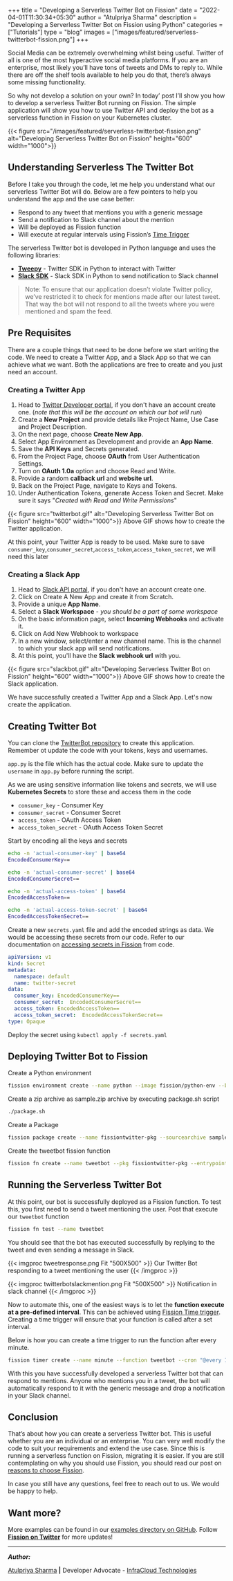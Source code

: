+++
title = "Developing a Serverless Twitter Bot on Fission"
date = "2022-04-01T11:30:34+05:30"
author = "Atulpriya Sharma"
description = "Developing a Serverless Twitter Bot on Fission using Python"
categories = ["Tutorials"]
type = "blog"
images = ["images/featured/serverless-twitterbot-fission.png"]
+++

Social Media can be extremely overwhelming whilst being useful. Twitter of all is one of the most hyperactive social media platforms. If you are an enterprise, most likely you’ll have tons of tweets  and DMs to reply to. While there are off the shelf tools available to help you do that, there’s always some missing functionality.

So why not develop a solution on your own? In today’ post I’ll show you how to develop a serverless Twitter Bot running on Fission. The simple application will show you how to use Twitter API and deploy the bot as a serverless function in Fission on your Kubernetes cluster.

{{< figure src="/images/featured/serverless-twitterbot-fission.png" alt="Developing Serverless Twitter Bot on Fission" height="600" width="1000">}}

## Understanding Serverless The Twitter Bot

Before I take you through the code, let me help you understand what our serverless Twitter Bot will do. Below are a few pointers to help you understand the app and the use case better:

* Respond to any tweet that mentions you with a generic message
* Send a notification to Slack channel about the mention
* Will be deployed as Fission function
* Will execute at regular intervals using Fission’s [Time Trigger](/docs/usage/triggers/timer/)

The serverless Twitter bot is developed in Python language and uses the following libraries:

* **[Tweepy](https://www.tweepy.org/)** - Twitter SDK in Python to interact with Twitter
* **[Slack SDK](https://slack.dev/python-slack-sdk/)** - Slack SDK in Python to send notification to Slack channel

> Note: To ensure that our application doesn’t violate Twitter policy, we’ve restricted it to check for mentions made after our latest tweet. That way the bot will not respond to all the tweets where you were mentioned and spam the feed.

## Pre Requisites

There are a couple things that need to be done before we start writing the code. We need to create a Twitter App, and a Slack App so that we can achieve what we want. Both the applications are free to create and you just need an account.

### Creating a Twitter App

1. Head to [Twitter Developer portal](https://developer.twitter.com/), if you don't have an account create one. (_note that this will be the account on which our bot will run_)
2. Create a **New Project** and provide details like Project Name, Use Case and Project Description.
3. On the next page, choose **Create New App**.
4. Select App Environment as Development and provide an **App Name**.
5. Save the **API Keys** and Secrets generated.
6. From the Project Page, choose **OAuth** from User Authentication Settings.
7. Turn on **OAuth 1.0a** option and choose Read and Write.
8. Provide a random **callback url** and **website url**.
9. Back on the Project Page, navigate to Keys and Tokens.
10. Under Authentication Tokens, generate Access Token and Secret. Make sure it says "_Created with Read and Write Permissions_"

{{< figure src="twitterbot.gif" alt="Developing Serverless Twitter Bot on Fission" height="600" width="1000">}} Above GIF shows how to create the Twitter application.

At this point, your Twitter App is ready to be used. Make sure to save `consumer_key`,`consumer_secret`,`access_token`,`access_token_secret`, we will need this later

### Creating a Slack App

1. Head to [Slack API portal](https://api.slack.com/), if you don't have an account create one.
2. Click on Create A New App and create it from Scratch.
3. Provide a unique **App Name**.
4. Select a **Slack Workspace** - _you should be a part of some workspace_
5. On the basic information page, select **Incoming Webhooks** and activate it.
6. Click on Add New Webhook to workspace
7. In a new window, select/enter a new channel name. This is the channel to which your slack app will send notifications.
8. At this point, you'll have the **Slack webhook url** with you.

{{< figure src="slackbot.gif" alt="Developing Serverless Twitter Bot on Fission" height="600" width="1000">}} Above GIF shows how to create the Slack application.

We have successfully created a Twitter App and a Slack App. Let's now create the application.

## Creating Twitter Bot

You can clone the [TwitterBot repository](https://github.com/fission/examples/tree/master/python/TwitterBot) to create this application. Remember ot update the code with your tokens, keys and usernames.

`app.py` is the file which has the actual code. Make sure to update the `username` in `app.py` before running the script.

As we are using sensitive information like tokens and secrets, we will use **Kubernetes Secrets** to store these and access them in the code

* `consumer_key` - Consumer Key
* `consumer_secret` - Consumer Secret
* `access_token` - OAuth Access Token
* `access_token_secret` - OAuth Access Token Secret

Start by encoding all the keys and secrets

``` bash
echo -n 'actual-consumer-key' | base64
EncodedConsumerKey==

echo -n 'actual-consumer-secret' | base64
EncodedConsumerSecret==

echo -n 'actual-access-token' | base64
EncodedAccessToken==

echo -n 'actual-access-token-secret' | base64
EncodedAccessTokenSecret==
```

Create a new `secrets.yaml` file and add the encoded strings as data. We would be accessing these secrets from our code. Refer to our documentation on [accessing secrets in Fission](https://fission.io/docs/usage/function/access-secret-cfgmap-in-function/) from code.

```yaml
apiVersion: v1
kind: Secret
metadata:
  namespace: default
  name: twitter-secret
data:
  consumer_key: EncodedConsumerKey==
  consumer_secret:  EncodedConsumerSecret==
  access_token: EncodedAccessToken==
  access_token_secret:  EncodedAccessTokenSecret==
type: Opaque
```

Deploy the secret using `kubectl apply -f secrets.yaml`

## Deploying Twitter Bot to Fission

Create a Python environment

```bash
fission environment create --name python --image fission/python-env --builder fission/python-builder:latest
```

Create a zip archive as sample.zip archive by executing package.sh script

```bash
./package.sh
```

Create a Package

```bash
fission package create --name fissiontwitter-pkg --sourcearchive sample.zip --env python --buildcmd "./build.sh"
```

Create the tweetbot fission function

```bash
fission fn create --name tweetbot --pkg fissiontwitter-pkg --entrypoint "app.main" --secret twitter-secret
```

## Running the Serverless Twitter Bot

At this point, our bot is successfully deployed as a Fission function. To test this, you first need to send a tweet mentioning the user. Post that execute our `tweetbot` function

```bash
fission fn test --name tweetbot
```

You should see that the bot has executed successfully by replying to the tweet and even sending a message in Slack.

{{< imgproc tweetresponse.png Fit "500X500" >}}
Our Twitter Bot responding to a tweet mentioning the user
{{< /imgproc >}}

{{< imgproc twitterbotslackmention.png Fit "500X500" >}}
Notification in slack channel
{{< /imgproc >}}

Now to automate this, one of the easiest ways is to let the **function execute at a pre-defined interval**. This can be achieved using [Fission Time trigger](/docs/usage/triggers/timer/). Creating a time trigger will ensure that your function is called after a set interval.

Below is how you can create a time trigger to run the function after every minute.

```bash
fission timer create --name minute --function tweetbot --cron "@every 1m"
```

With this you have successfully developed a serverless Twitter bot that can respond to mentions. Anyone who mentions you in a tweet, the bot will automatically respond to it with the generic message and drop a notification in your Slack channel.

## Conclusion

That’s about how you can create a serverless Twitter bot. This is useful whether you are an individual or an enterprise. You can very well modify the code to suit your requirements and extend the use case. Since this is running a serverless function on Fission, migrating it is easier. If you are still contemplating on why you should use Fission, you should read our post on [reasons to choose Fission](/blog/4-reasons-to-choose-fission-kubernetes-serverless-framework/).

In case you still have any questions, feel free to reach out to us. We would be happy to help.

## Want more?

More examples can be found in our [examples directory on GitHub](https://github.com/fission/examples/). Follow **[Fission on Twitter](https://www.twitter.com/fissionio)** for more updates!

---

**_Author:_**

[Atulpriya Sharma](https://twitter.com/TheTechMaharaj)  **|**  Developer Advocate - [InfraCloud Technologies](http://infracloud.io/)